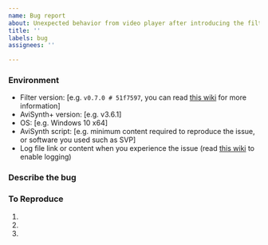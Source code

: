 ```yaml
---
name: Bug report
about: Unexpected behavior from video player after introducing the filter
title: ''
labels: bug
assignees: ''

---
```


<!--
Before reporting, check these first:

- Try the latest commit build (https://github.com/CrendKing/avisynth_filter/actions) and check if the issue persists, if you experienced the problem in a earlier release build. Such issue might have been solved.

- Try a different video player and check if the issue persists. For example, if your main video player is MPC-HC, try MPC-BE.

- Try a different video renderer and check if the issue persists. For example, if issue exists with madVR, try EVR.

- Try a different video file and check if the issue persists. Try another file with different format, dimension and frame rate.
-->

### Environment
- Filter version: [e.g. `v0.7.0 # 51f7597`, you can read [this wiki](https://github.com/CrendKing/avisynth_filter/wiki/Identify-filter-version-and-verify-solution-to-an-issue) for more information]
- AviSynth+ version: [e.g. v3.6.1]
- OS: [e.g. Windows 10 x64]
- AviSynth script: [e.g. minimum content required to reproduce the issue, or software you used such as SVP]
- Log file link or content when you experience the issue (read [this wiki](https://github.com/CrendKing/avisynth_filter/wiki/How-to-enable-logging) to enable logging)

### Describe the bug
<!-- Summary of the unexpected behavior you are experiencing. -->

### To Reproduce
<!-- Exact steps to reproduce the issue -->
1.
2.
3.

<!--
You could upload screenshots if the issue is related to visual.

You could upload the video file if it is small enough, or you know how to cut and crop it. If you do, be sure to test the cut file before uploading.
-->
